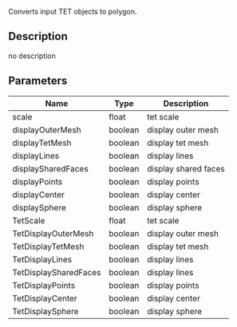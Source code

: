 Converts input TET objects to polygon.



## Description
no description
## Parameters

<table>
<thead>
	<tr>
		<th>Name</th>
		<th>Type</th>
		<th>Description</th>
	</tr>
</thead>
<tr>
	<td>scale</td>
	<td><div class='bg-yellow-800 px-2 py-px text-white rounded-sm'>float</div></td>
	<td>tet scale</td>
</tr>
<tr>
	<td>displayOuterMesh</td>
	<td><div class='bg-emerald-800 px-2 py-px text-white rounded-sm'>boolean</div></td>
	<td>display outer mesh</td>
</tr>
<tr>
	<td>displayTetMesh</td>
	<td><div class='bg-emerald-800 px-2 py-px text-white rounded-sm'>boolean</div></td>
	<td>display tet mesh</td>
</tr>
<tr>
	<td>displayLines</td>
	<td><div class='bg-emerald-800 px-2 py-px text-white rounded-sm'>boolean</div></td>
	<td>display lines</td>
</tr>
<tr>
	<td>displaySharedFaces</td>
	<td><div class='bg-emerald-800 px-2 py-px text-white rounded-sm'>boolean</div></td>
	<td>display shared faces</td>
</tr>
<tr>
	<td>displayPoints</td>
	<td><div class='bg-emerald-800 px-2 py-px text-white rounded-sm'>boolean</div></td>
	<td>display points</td>
</tr>
<tr>
	<td>displayCenter</td>
	<td><div class='bg-emerald-800 px-2 py-px text-white rounded-sm'>boolean</div></td>
	<td>display center</td>
</tr>
<tr>
	<td>displaySphere</td>
	<td><div class='bg-emerald-800 px-2 py-px text-white rounded-sm'>boolean</div></td>
	<td>display sphere</td>
</tr>
<tr>
	<td>TetScale</td>
	<td><div class='bg-yellow-800 px-2 py-px text-white rounded-sm'>float</div></td>
	<td>tet scale</td>
</tr>
<tr>
	<td>TetDisplayOuterMesh</td>
	<td><div class='bg-emerald-800 px-2 py-px text-white rounded-sm'>boolean</div></td>
	<td>display outer mesh</td>
</tr>
<tr>
	<td>TetDisplayTetMesh</td>
	<td><div class='bg-emerald-800 px-2 py-px text-white rounded-sm'>boolean</div></td>
	<td>display tet mesh</td>
</tr>
<tr>
	<td>TetDisplayLines</td>
	<td><div class='bg-emerald-800 px-2 py-px text-white rounded-sm'>boolean</div></td>
	<td>display lines</td>
</tr>
<tr>
	<td>TetDisplaySharedFaces</td>
	<td><div class='bg-emerald-800 px-2 py-px text-white rounded-sm'>boolean</div></td>
	<td>display lines</td>
</tr>
<tr>
	<td>TetDisplayPoints</td>
	<td><div class='bg-emerald-800 px-2 py-px text-white rounded-sm'>boolean</div></td>
	<td>display points</td>
</tr>
<tr>
	<td>TetDisplayCenter</td>
	<td><div class='bg-emerald-800 px-2 py-px text-white rounded-sm'>boolean</div></td>
	<td>display center</td>
</tr>
<tr>
	<td>TetDisplaySphere</td>
	<td><div class='bg-emerald-800 px-2 py-px text-white rounded-sm'>boolean</div></td>
	<td>display sphere</td>
</tr>
</table>